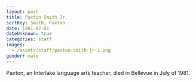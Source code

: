 ```yaml
---
layout: post
title: Paxton Smith Jr.
sortKey: Smith, Paxton
date: 1981-07-01
dateUnknown: true
categories: staff
images:
  - /assets/staff/paxton-smith-jr-1.png
gender: male
---
```

Paxton, an Interlake language arts teacher, died in Bellevue in July of 1981.
